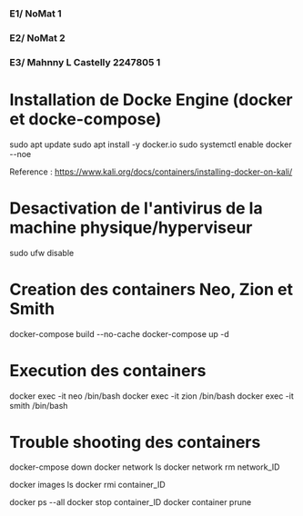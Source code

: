 ### E1/ NoMat 1
### E2/ NoMat 2
### E3/ Mahnny L Castelly 2247805 1

# Installation de Docke Engine (docker et docke-compose)
sudo apt update 
sudo apt install -y docker.io
sudo systemctl enable docker --noe

Reference : https://www.kali.org/docs/containers/installing-docker-on-kali/

# Desactivation de l'antivirus de la machine physique/hyperviseur
sudo ufw disable

# Creation des containers Neo, Zion et Smith
docker-compose build --no-cache
docker-compose up -d

# Execution des containers 
docker exec -it neo /bin/bash
docker exec -it zion /bin/bash
docker exec -it smith /bin/bash

# Trouble shooting des containers
docker-cmpose down
docker network ls
docker network rm network_ID

docker images ls
docker rmi container_ID

docker ps --all
docker stop container_ID
docker container prune



